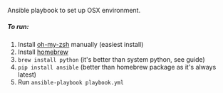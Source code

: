 
Ansible playbook to set up OSX environment.

##### To run:

1. Install [oh-my-zsh](https://ohmyz.sh/) manually (easiest install)
2. Install [homebrew](https://brew.sh/)
3. `brew install python` (it's better than system python, see guide)
4. `pip install ansible` (better than homebrew package as it's always latest)
5. Run `ansible-playbook playbook.yml`
